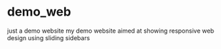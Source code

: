 # demo_web
just a demo website
my demo website aimed at showing responsive web design using sliding sidebars
